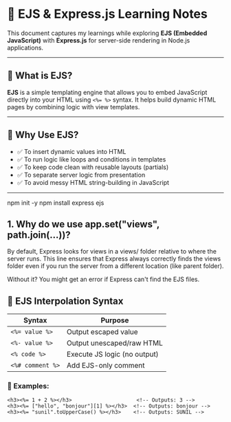 # 🎯 EJS & Express.js Learning Notes

This document captures my learnings while exploring **EJS (Embedded JavaScript)** with **Express.js** for server-side rendering in Node.js applications.

---

## 📌 What is EJS?

**EJS** is a simple templating engine that allows you to embed JavaScript directly into your HTML using `<%= %>` syntax. It helps build dynamic HTML pages by combining logic with view templates.

---

## 🧠 Why Use EJS?

- ✅ To insert dynamic values into HTML
- ✅ To run logic like loops and conditions in templates
- ✅ To keep code clean with reusable layouts (partials)
- ✅ To separate server logic from presentation
- ✅ To avoid messy HTML string-building in JavaScript

---

npm init -y
npm install express ejs


## 1. Why do we use app.set("views", path.join(...))?

By default, Express looks for views in a views/ folder relative to where the server runs. This line ensures that Express always correctly finds the views folder even if you run the server from a different location (like parent folder).

Without it? You might get an error if Express can't find the EJS files.

## 🧪 EJS Interpolation Syntax

| Syntax           | Purpose                        |
|------------------|--------------------------------|
| `<%= value %>`   | Output escaped value           |
| `<%- value %>`   | Output unescaped/raw HTML      |
| `<% code %>`     | Execute JS logic (no output)   |
| `<%# comment %>` | Add EJS-only comment           |

### 🔹 Examples:
```ejs
<h3><%= 1 + 2 %></h3>                     <!-- Outputs: 3 -->
<h3><%= ["hello", "bonjour"][1] %></h3>  <!-- Outputs: bonjour -->
<h3><%= "sunil".toUpperCase() %></h3>    <!-- Outputs: SUNIL -->


